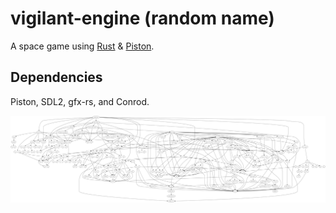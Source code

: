 # vigilant-engine (random name)

A space game using [Rust](https://www.rust-lang.org/) & [Piston](http://www.piston.rs/).

## Dependencies

Piston, SDL2, gfx-rs, and Conrod.

![dependencies](Cargo.png)

